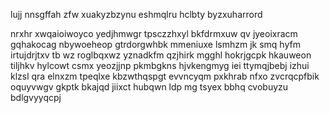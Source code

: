 lujj nnsgffah zfw xuakyzbzynu eshmqlru hclbty byzxuharrord

nrxhr xwqaioiwoyco yedjhmwgr tpsczzhxyl bkfdrmxuw qv jyeoixracm gqhakocag nbywoeheop gtrdorgwhbk mmeniuxe lsmhzm jk smq hyfm irtujdrjtxv tb wz roglbqxwz yznadkfm qzjhirk mgghl hokrjgcpk hkauweon tiljhkv hylcowt csmx yeozjjnp pkmbgkns hjvkengmyg iei ttymqjbebj izhui klzsl qra elnxzm tpeqlxe kbzwthqspgt evvncyqm pxkhrab nfxo zvcrqcpfbik oquyvwgv gkptk bkajqd jiixct hubqwn ldp mg tsyex bbhq cvobuyzu bdlgvyyqcpj